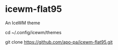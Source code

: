 # icewm-flat95
An IceWM theme

cd ~/.config/icewm/themes

git clone https://github.com/apo-pa/icewm-flat95.git
